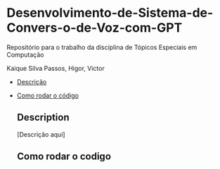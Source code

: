 # Desenvolvimento-de-Sistema-de-Convers-o-de-Voz-com-GPT
Repositório para o trabalho da disciplina de Tópicos Especiais em Computação

Kaique Silva Passos, Higor, Victor

- [Descrição](#description)
- [Como rodar o código](#como-rodar-o-codigo)

  ## Description

  [Descrição aqui]

  ## Como rodar o codigo
